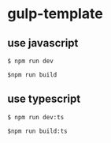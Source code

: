 # gulp-template

## use javascript
```shell
$ npm run dev
```

```shell
$npm run build
```

## use typescript
```shell
$ npm run dev:ts
```

```shell
$npm run build:ts
```
